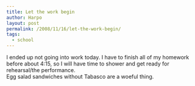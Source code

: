 ```yaml
---
title: Let the work begin
author: Harpo
layout: post
permalink: /2008/11/16/let-the-work-begin/
tags:
  - school
---
```

I ended up not going into work today. I have to finish all of my homework before about 4:15, so I will have time to shower and get ready for rehearsal/the performance.  
Egg salad sandwiches without Tabasco are a woeful thing.